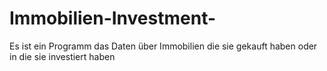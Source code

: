 # Immobilien-Investment-
Es ist ein Programm das Daten über Immobilien die sie gekauft haben oder in die sie investiert haben
